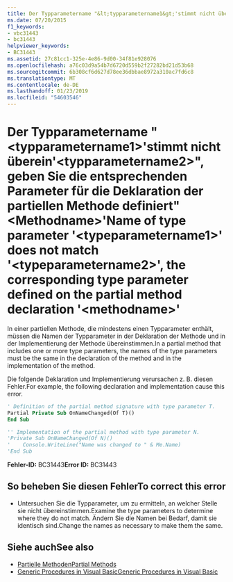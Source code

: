 ```yaml
---
title: Der Typparametername "&lt;typparametername1&gt;'stimmt nicht überein'&lt;typparametername2&gt;", geben Sie die entsprechenden Parameter für die Deklaration der partiellen Methode definiert"&lt;Methodname&gt;'
ms.date: 07/20/2015
f1_keywords:
- vbc31443
- bc31443
helpviewer_keywords:
- BC31443
ms.assetid: 27c81cc1-325e-4e86-9d00-34f81e928076
ms.openlocfilehash: a76c03d9a54b7d6720d559b2f27282bd21d53b68
ms.sourcegitcommit: 6b308cf6d627d78ee36dbbae8972a310ac7fd6c8
ms.translationtype: MT
ms.contentlocale: de-DE
ms.lasthandoff: 01/23/2019
ms.locfileid: "54603546"
---
```

# <a name="name-of-type-parameter-lttypeparametername1gt-does-not-match-lttypeparametername2gt-the-corresponding-type-parameter-defined-on-the-partial-method-declaration-ltmethodnamegt"></a><span data-ttu-id="2e2f8-102">Der Typparametername "&lt;typparametername1&gt;'stimmt nicht überein'&lt;typparametername2&gt;", geben Sie die entsprechenden Parameter für die Deklaration der partiellen Methode definiert"&lt;Methodname&gt;'</span><span class="sxs-lookup"><span data-stu-id="2e2f8-102">Name of type parameter '&lt;typeparametername1&gt;' does not match '&lt;typeparametername2&gt;', the corresponding type parameter defined on the partial method declaration '&lt;methodname&gt;'</span></span>
<span data-ttu-id="2e2f8-103">In einer partiellen Methode, die mindestens einen Typparameter enthält, müssen die Namen der Typparameter in der Deklaration der Methode und in der Implementierung der Methode übereinstimmen.</span><span class="sxs-lookup"><span data-stu-id="2e2f8-103">In a partial method that includes one or more type parameters, the names of the type parameters must be the same in the declaration of the method and in the implementation of the method.</span></span>  
  
 <span data-ttu-id="2e2f8-104">Die folgende Deklaration und Implementierung verursachen z. B. diesen Fehler.</span><span class="sxs-lookup"><span data-stu-id="2e2f8-104">For example, the following declaration and implementation cause this error.</span></span>  
  
```vb  
' Definition of the partial method signature with type parameter T.  
Partial Private Sub OnNameChanged(Of T)()  
End Sub  
```  
  
```vb  
'' Implementation of the partial method with type parameter N.  
'Private Sub OnNameChanged(Of N)()  
'    Console.WriteLine("Name was changed to " & Me.Name)  
'End Sub  
```  
  
 <span data-ttu-id="2e2f8-105">**Fehler-ID:** BC31443</span><span class="sxs-lookup"><span data-stu-id="2e2f8-105">**Error ID:** BC31443</span></span>  
  
## <a name="to-correct-this-error"></a><span data-ttu-id="2e2f8-106">So beheben Sie diesen Fehler</span><span class="sxs-lookup"><span data-stu-id="2e2f8-106">To correct this error</span></span>  
  
-   <span data-ttu-id="2e2f8-107">Untersuchen Sie die Typparameter, um zu ermitteln, an welcher Stelle sie nicht übereinstimmen.</span><span class="sxs-lookup"><span data-stu-id="2e2f8-107">Examine the type parameters to determine where they do not match.</span></span> <span data-ttu-id="2e2f8-108">Ändern Sie die Namen bei Bedarf, damit sie identisch sind.</span><span class="sxs-lookup"><span data-stu-id="2e2f8-108">Change the names as necessary to make them the same.</span></span>  
  
## <a name="see-also"></a><span data-ttu-id="2e2f8-109">Siehe auch</span><span class="sxs-lookup"><span data-stu-id="2e2f8-109">See also</span></span>
- [<span data-ttu-id="2e2f8-110">Partielle Methoden</span><span class="sxs-lookup"><span data-stu-id="2e2f8-110">Partial Methods</span></span>](../../visual-basic/programming-guide/language-features/procedures/partial-methods.md)
- [<span data-ttu-id="2e2f8-111">Generic Procedures in Visual Basic</span><span class="sxs-lookup"><span data-stu-id="2e2f8-111">Generic Procedures in Visual Basic</span></span>](../../visual-basic/programming-guide/language-features/data-types/generic-procedures.md)
